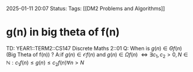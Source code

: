 2025-01-11 20:07
Status: 
Tags: [[DM2 Problems and Algorithms]]
# g(n) in big theta of f(n)

TD: YEAR1::TERM2::CS147 Discrete Maths 2::01 
Q: When is $g(n) ∈ \Theta f(n)$ (Big Theta of f(n))
?
A:if $g(n) ∈ \mathcal O f(n)$ and $g(n) ∈ \Omega f(n)$ 
$\Leftrightarrow\exists c_{1},c_{2}>0,N \in \mathbb{N}:c_{1}f(n)\leq g(n) \leq c_{2}f(n)\forall n>N$  
<!--ID: 1736627236905-->
